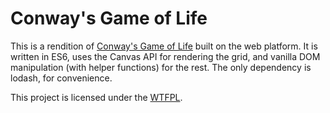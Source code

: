 # Conway's Game of Life

This is a rendition of [Conway's Game of Life](https://en.wikipedia.org/wiki/Conway%27s_Game_of_Life) built on the web platform. It is written in ES6, uses the Canvas API for rendering the grid, and vanilla DOM manipulation (with helper functions) for the rest. The only dependency is lodash, for convenience.

This project is licensed under the [WTFPL](http://www.wtfpl.net).
